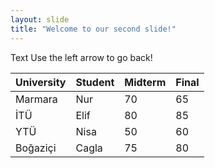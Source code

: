 ```yaml
---
layout: slide
title: "Welcome to our second slide!"
---
```

Text
Use the left arrow to go back!

|University|Student|Midterm|Final|
|:----|:----|:----|:----|
|Marmara|Nur|70|65|
|İTÜ|Elif|80|85|
|YTÜ|Nisa|50|60|
|Boğaziçi|Cagla|75|80|
